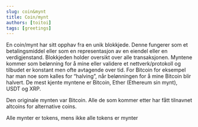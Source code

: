 ```yaml
---
slug: coin&mynt
title: Coin/mynt
authors: [toitoi]
tags: [greetings]
---
```


En coin/mynt har sitt opphav fra en unik blokkjede. Denne fungerer som et betalingsmiddel eller som en representasjon av en eiendel eller en verdigjenstand. Blokkjeden holder oversikt over alle transaksjonen. Myntene kommer som belønning for å mine eller validere et nettverk/protokoll og tilbudet er konstant men ofte avtagende over tid. For Bitcoin for eksempel har man noe som kalles for “halving”, når belønningen for å mine Bitcoin blir halvert. De mest kjente myntene er Bitcoin, Ether (Ethereum sin mynt), USDT og XRP. 

Den originale mynten var Bitcoin. Alle de som kommer etter har fått tilnavnet altcoins for alternative coins. 

Alle mynter er tokens, mens ikke alle tokens er mynter


